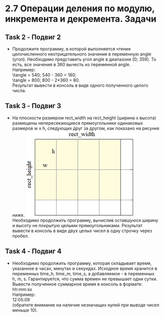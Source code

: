 # 2.7 Операции деления по модулю, инкремента и декремента. Задачи

## Task 2 - Подвиг 2

* Продолжите программу, в которой выполняется чтение целочисленного неотрицательного значения в переменную angle (угол). Необходимо представить угол angle в диапазоне [0; 359]. То есть, все значения в 360 вычесть из переменной angle.  
Например:  
\tangle = 540; 540 - 360 = 180;  
\tangle = 800; 800 - 2*360 = 80.  
Результат вывести в консоль в виде одного полученного целого числа.

## Task 3 - Подвиг 3

* На плоскости размером rect_width на rect_height (ширина x высота) размещены непересекающиеся прямоугольники одинаковых размеров w x h, следующих друг за другом, как показано на рисунке ниже.
![ris_1.png](ris_1.png "ris_1.png")  
Необходимо продолжить программу, вычислив оставшуюся ширину и высоту не покрытую целыми прямоугольниками. Результат вывести в консоль в виде двух целых чисел в одну строчку через пробел.  

## Task 4 - Подвиг 4

* Необходимо продолжить программу, которая складывает время, указанное в часах, минутах и секундах. Исходное время хранится в переменных time_h, time_m, time_s, а добавляемое - в переменных h, m, s. Гарантируется, что сумма времен не превышает одни сутки. Вывести полученное суммарное время в консоль в формате:
hh:mm:ss  
Например:  
12:05:09  
(обратите внимание на наличие незначащих нулей при выводе чисел меньше 10).  


